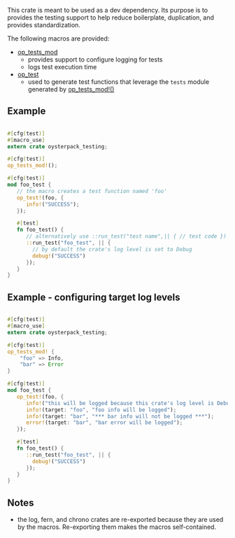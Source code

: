 This crate is meant to be used as a dev dependency. Its purpose is to provides the testing support
to help reduce boilerplate, duplication, and provides standardization.

The following macros are provided:
- [op_tests_mod](https://docs.rs/oysterpack_testing/macro.op_tests_mod.html)
  - provides support to configure logging for tests
  - logs test execution time
- [op_test](https://docs.rs/oysterpack_testing/macro.op_test.html)
  - used to generate test functions that leverage the `tests` module generated by [op_tests_mod!()](macro.op_tests_mod.html)

## Example
```rust

#[cfg(test)]
#[macro_use]
extern crate oysterpack_testing;

#[cfg(test)]
op_tests_mod!();

#[cfg(test)]
mod foo_test {
   // the macro creates a test function named 'foo'
   op_test!(foo, {
      info!("SUCCESS");
   });

   #[test]
   fn foo_test() {
      // alternatively use ::run_test("test name",|| { // test code })
      ::run_test("foo_test", || {
        // by default the crate's log level is set to Debug
        debug!("SUCCESS")
      });
   }
}
```

## Example - configuring target log levels
```rust

#[cfg(test)]
#[macro_use]
extern crate oysterpack_testing;

#[cfg(test)]
op_tests_mod! {
    "foo" => Info,
    "bar" => Error
}

#[cfg(test)]
mod foo_test {
   op_test!(foo, {
      info!("this will be logged because this crate's log level is Debug");
      info!(target: "foo", "foo info will be logged");
      info!(target: "bar", "*** bar info will not be logged ***");
      error!(target: "bar", "bar error will be logged");
   });

   #[test]
   fn foo_test() {
      ::run_test("foo_test", || {
        debug!("SUCCESS")
      });
   }
}

```

## Notes
- the log, fern, and chrono crates are re-exported because they are used by the macros. Re-exporting
  them makes the macros self-contained.